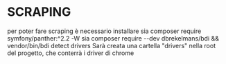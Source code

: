 # SCRAPING
per poter fare scraping è necessario installare sia 
   composer require symfony/panther:^2.2 -W
sia
   composer require --dev dbrekelmans/bdi && vendor/bin/bdi detect drivers
Sarà creata una cartella "drivers" nella root del progetto, che conterrà i driver di chrome